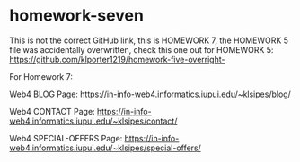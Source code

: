 # homework-seven
This is not the correct GitHub link, this is HOMEWORK 7, the HOMEWORK 5 file was accidentally overwritten, check this one out for HOMEWORK 5: https://github.com/klporter1219/homework-five-overright-

For Homework 7:

Web4 BLOG Page:
https://in-info-web4.informatics.iupui.edu/~klsipes/blog/

Web4 CONTACT Page:
https://in-info-web4.informatics.iupui.edu/~klsipes/contact/

Web4 SPECIAL-OFFERS Page:
https://in-info-web4.informatics.iupui.edu/~klsipes/special-offers/

